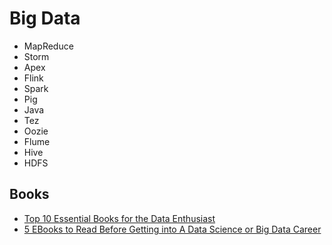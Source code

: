 # Big Data

- MapReduce
- Storm
- Apex
- Flink
- Spark
- Pig
- Java
- Tez
- Oozie
- Flume
- Hive
- HDFS

## Books

- [Top 10 Essential Books for the Data Enthusiast](http://www.kdnuggets.com/2016/04/top-10-essential-books-data-enthusiast.html)
- [5 EBooks to Read Before Getting into A Data Science or Big Data Career](http://www.kdnuggets.com/2016/08/simplilearn-5-free-ebooks-data-science-big-data.html)